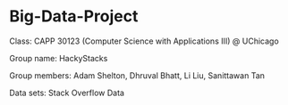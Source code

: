# Big-Data-Project
Class: CAPP 30123 (Computer Science with Applications III) @ UChicago

Group name: HackyStacks

Group members: Adam Shelton, Dhruval Bhatt, Li Liu, Sanittawan Tan

Data sets: Stack Overflow Data

